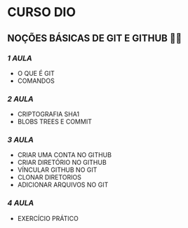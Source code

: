 # CURSO DIO 

## NOÇÕES BÁSICAS DE GIT E GITHUB :man_technologist:



### _1 AULA_

- O QUE É GIT 
- COMANDOS



### _2 AULA_

- CRIPTOGRAFIA SHA1
- BLOBS TREES E COMMIT 

### _3 AULA_

- CRIAR UMA CONTA NO GITHUB
- CRIAR DIRETÓRIO NO GITHUB
- VÍNCULAR GITHUB NO GIT
- CLONAR DIRETORIOS 
- ADICIONAR ARQUIVOS NO GIT

### _4 AULA_

- EXERCÍCIO PRÁTICO 

  















